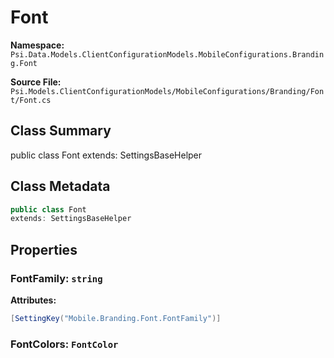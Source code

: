 # Font

**Namespace:** `Psi.Data.Models.ClientConfigurationModels.MobileConfigurations.Branding.Font`

**Source File:** `Psi.Models.ClientConfigurationModels/MobileConfigurations/Branding/Font/Font.cs`

## Class Summary

public class Font
extends: SettingsBaseHelper

## Class Metadata

```typescript
public class Font
extends: SettingsBaseHelper
```

## Properties

### FontFamily: `string`

**Attributes:**
```csharp
[SettingKey("Mobile.Branding.Font.FontFamily")]
```

### FontColors: `FontColor`
